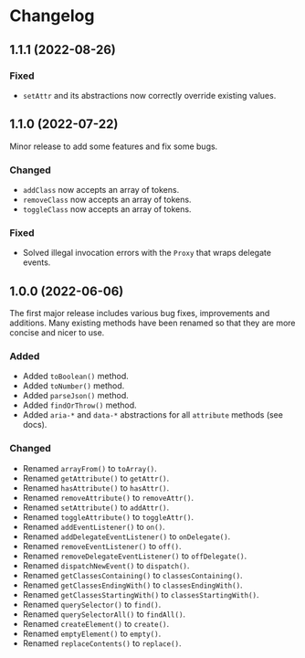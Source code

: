 # Changelog

## 1.1.1 (2022-08-26)

### Fixed
- `setAttr` and its abstractions now correctly override existing values.

## 1.1.0 (2022-07-22)

Minor release to add some features and fix some bugs.

### Changed
- `addClass` now accepts an array of tokens.
- `removeClass` now accepts an array of tokens.
- `toggleClass` now accepts an array of tokens.

### Fixed
- Solved illegal invocation errors with the `Proxy` that wraps delegate events.

## 1.0.0 (2022-06-06)

The first major release includes various bug fixes, improvements and additions.
Many existing methods have been renamed so that they are more concise and nicer to use.

### Added

- Added `toBoolean()` method.
- Added `toNumber()` method.
- Added `parseJson()` method.
- Added `findOrThrow()` method.
- Added `aria-*` and `data-*` abstractions for all `attribute` methods (see docs).

### Changed

- Renamed `arrayFrom()` to `toArray()`.
- Renamed `getAttribute()` to `getAttr()`.
- Renamed `hasAttribute()` to `hasAttr()`.
- Renamed `removeAttribute()` to `removeAttr()`.
- Renamed `setAttribute()` to `addAttr()`.
- Renamed `toggleAttribute()` to `toggleAttr()`.
- Renamed `addEventListener()` to `on()`.
- Renamed `addDelegateEventListener()` to `onDelegate()`.
- Renamed `removeEventListener()` to `off()`.
- Renamed `removeDelegateEventListener()` to `offDelegate()`.
- Renamed `dispatchNewEvent()` to `dispatch()`.
- Renamed `getClassesContaining()` to `classesContaining()`.
- Renamed `getClassesEndingWith()` to `classesEndingWith()`.
- Renamed `getClassesStartingWith()` to `classesStartingWith()`.
- Renamed `querySelector()` to `find()`.
- Renamed `querySelectorAll()` to `findAll()`.
- Renamed `createElement()` to `create()`.
- Renamed `emptyElement()` to `empty()`.
- Renamed `replaceContents()` to `replace()`.
